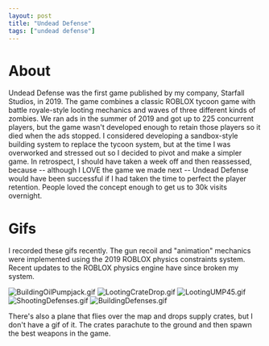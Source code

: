 ```yaml
---
layout: post
title: "Undead Defense"
tags: ["undead defense"]
---
```


# About

Undead Defense was the first game published by my company, Starfall Studios, in 2019. The game combines a classic ROBLOX tycoon game with battle royale-style looting mechanics and waves of three different kinds of zombies. We ran ads in the summer of 2019 and got up to 225 concurrent players, but the game wasn't developed enough to retain those players so it died when the ads stopped. I considered developing a sandbox-style building system to replace the tycoon system, but at the time I was overworked and stressed out so I decided to pivot and make a simpler game. In retrospect, I should have taken a week off and then reassessed, because -- although I LOVE the game we made next -- Undead Defense would have been successful if I had taken the time to perfect the player retention. People loved the concept enough to get us to 30k visits overnight. 

# Gifs

I recorded these gifs recently. The gun recoil and "animation" mechanics were implemented using the 2019 ROBLOX physics constraints system. Recent updates to the ROBLOX physics engine have since broken my system. 

![BuildingOilPumpjack.gif](https://drive.google.com/uc?id=1rr3xn91I8mSHSEW6AKVBopXgH11hjNO9&export=download)
![LootingCrateDrop.gif](https://drive.google.com/uc?id=1p49JODQc4JbF_rUIRbbqWZ_9YAgDKbjp&export=download)
![LootingUMP45.gif](https://drive.google.com/uc?id=1G06r-_7jLrSqBVqaVL1XeXANNhHSfGmc&export=download)
![ShootingDefenses.gif](https://drive.google.com/uc?id=1_Zt6gVdfxjJghTigC-LYysvi1naZbW7B&export=download)
![BuildingDefenses.gif](https://drive.google.com/uc?id=1pmncHY3sKzjpPAD3hMmLpR1vlTS2BBmj&export=download)

There's also a plane that flies over the map and drops supply crates, but I don't have a gif of it. The crates parachute to the ground and then spawn the best weapons in the game.
